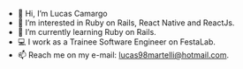 - 👋 Hi, I’m Lucas Camargo
- 👀 I’m interested in Ruby on Rails, React Native and ReactJs.
- 🌱 I’m currently learning Ruby on Rails.
- 💻 I work as a Trainee Software Engineer on FestaLab.
- 📫 Reach me on my e-mail: lucas98martelli@hotmail.com.

